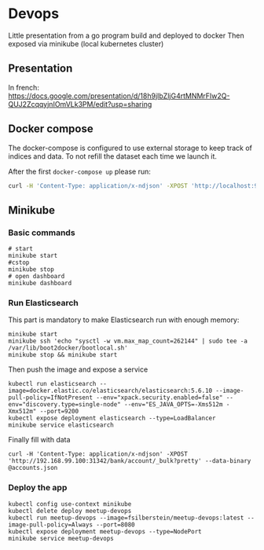 # Devops

Little presentation from a go program build and deployed to docker
Then exposed via minikube (local kubernetes cluster)

## Presentation

In french:
https://docs.google.com/presentation/d/18h9jIbZljG4rtMNMrFIw2Q-QUJ2ZcqqyjnIOmVLk3PM/edit?usp=sharing

## Docker compose

The docker-compose is configured to use external storage to keep track of indices and data. To not refill the dataset each time we launch it.

After the first `docker-compose up` please run:

```bash
curl -H 'Content-Type: application/x-ndjson' -XPOST 'http://localhost:9200/bank/account/_bulk?pretty' --data-binary @accounts.json
```

## Minikube

### Basic commands

```shell
# start
minikube start
#cstop
minikube stop
# open dashboard
minikube dashboard
```

### Run Elasticsearch

This part is mandatory to make Elasticsearch run with enough memory:

```shell
minikube start
minikube ssh 'echo "sysctl -w vm.max_map_count=262144" | sudo tee -a /var/lib/boot2docker/bootlocal.sh'
minikube stop && minikube start
```

Then push the image and expose a service

```shell
kubectl run elasticsearch --image=docker.elastic.co/elasticsearch/elasticsearch:5.6.10 --image-pull-policy=IfNotPresent --env="xpack.security.enabled=false" --env="discovery.type=single-node" --env="ES_JAVA_OPTS=-Xms512m -Xmx512m" --port=9200
kubectl expose deployment elasticsearch --type=LoadBalancer
minikube service elasticsearch
```

Finally fill with data

`curl -H 'Content-Type: application/x-ndjson' -XPOST 'http://192.168.99.100:31342/bank/account/_bulk?pretty' --data-binary @accounts.json`

### Deploy the app

```shell
kubectl config use-context minikube
kubectl delete deploy meetup-devops
kubectl run meetup-devops --image=fsilberstein/meetup-devops:latest --image-pull-policy=Always --port=8080
kubectl expose deployment meetup-devops --type=NodePort
minikube service meetup-devops
```
